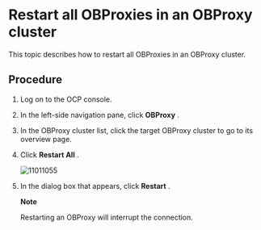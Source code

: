 Restart all OBProxies in an OBProxy cluster
================================================================

This topic describes how to restart all OBProxies in an OBProxy cluster.

Procedure
------------------------------

1. Log on to the OCP console.

2. In the left-side navigation pane, click **OBProxy** .

3. In the OBProxy cluster list, click the target OBProxy cluster to go to its overview page.

4. Click **Restart All** .

   ![11011055](https://help-static-aliyun-doc.aliyuncs.com/assets/img/en-US/2659917361/p345984.png)

5. In the dialog box that appears, click **Restart** .

   **Note**

   Restarting an OBProxy will interrupt the connection.

